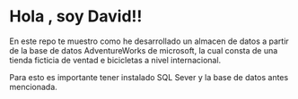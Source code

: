 <h1>Hola , soy David!! </h1>
<p> En este repo te muestro como he desarrollado un almacen de datos a partir de la base de datos
AdventureWorks de microsoft, la cual consta de una tienda ficticia de ventad e bicicletas a nivel
internacional. 

Para esto es importante tener instalado SQL Sever y la base de datos antes mencionada.</p>